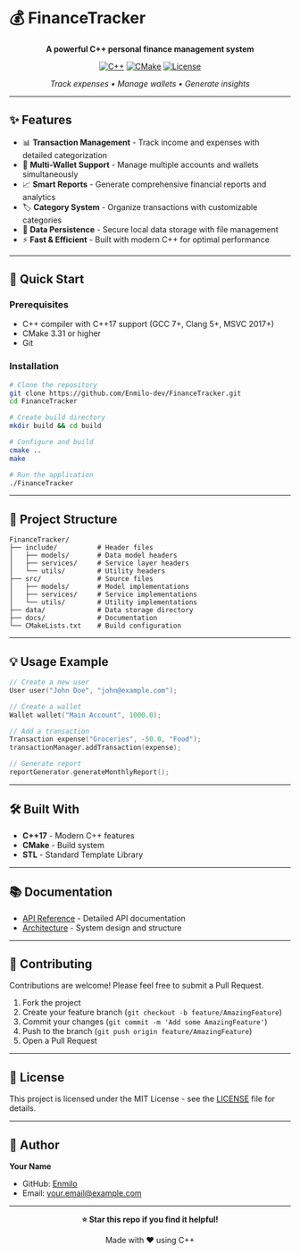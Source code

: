 # 💰 FinanceTracker

<div align="center">

**A powerful C++ personal finance management system**

[![C++](https://img.shields.io/badge/C++-17-blue.svg)](https://isocpp.org/)
[![CMake](https://img.shields.io/badge/CMake-3.31-064F8C.svg)](https://cmake.org/)
[![License](https://img.shields.io/badge/License-MIT-green.svg)](LICENSE)

*Track expenses • Manage wallets • Generate insights*

</div>

---

## ✨ Features

- 📊 **Transaction Management** - Track income and expenses with detailed categorization
- 💼 **Multi-Wallet Support** - Manage multiple accounts and wallets simultaneously
- 📈 **Smart Reports** - Generate comprehensive financial reports and analytics
- 🏷️ **Category System** - Organize transactions with customizable categories
- 💾 **Data Persistence** - Secure local data storage with file management
- ⚡ **Fast & Efficient** - Built with modern C++ for optimal performance

---

## 🚀 Quick Start

### Prerequisites

- C++ compiler with C++17 support (GCC 7+, Clang 5+, MSVC 2017+)
- CMake 3.31 or higher
- Git

### Installation

```bash
# Clone the repository
git clone https://github.com/Enmilo-dev/FinanceTracker.git
cd FinanceTracker

# Create build directory
mkdir build && cd build

# Configure and build
cmake ..
make

# Run the application
./FinanceTracker
```

---

## 📁 Project Structure

```
FinanceTracker/
├── include/          # Header files
│   ├── models/       # Data model headers
│   ├── services/     # Service layer headers
│   └── utils/        # Utility headers
├── src/              # Source files
│   ├── models/       # Model implementations
│   ├── services/     # Service implementations
│   └── utils/        # Utility implementations
├── data/             # Data storage directory
├── docs/             # Documentation
└── CMakeLists.txt    # Build configuration
```

---

## 💡 Usage Example

```cpp
// Create a new user
User user("John Doe", "john@example.com");

// Create a wallet
Wallet wallet("Main Account", 1000.0);

// Add a transaction
Transaction expense("Groceries", -50.0, "Food");
transactionManager.addTransaction(expense);

// Generate report
reportGenerator.generateMonthlyReport();
```

---

## 🛠️ Built With

- **C++17** - Modern C++ features
- **CMake** - Build system
- **STL** - Standard Template Library

---

## 📚 Documentation

- [API Reference](docs/API_REFERENCE.md) - Detailed API documentation
- [Architecture](docs/ARCHITECTURE.md) - System design and structure

---

## 🤝 Contributing

Contributions are welcome! Please feel free to submit a Pull Request.

1. Fork the project
2. Create your feature branch (`git checkout -b feature/AmazingFeature`)
3. Commit your changes (`git commit -m 'Add some AmazingFeature'`)
4. Push to the branch (`git push origin feature/AmazingFeature`)
5. Open a Pull Request

---

## 📝 License

This project is licensed under the MIT License - see the [LICENSE](LICENSE) file for details.

---

## 👤 Author

**Your Name**
- GitHub: [Enmilo](https://github.com/Enmilo-dev)
- Email: your.email@example.com

---

<div align="center">

**⭐ Star this repo if you find it helpful!**

Made with ❤️ using C++

</div>

